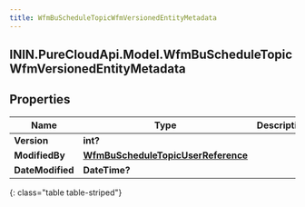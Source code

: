 ```yaml
---
title: WfmBuScheduleTopicWfmVersionedEntityMetadata
---
```

## ININ.PureCloudApi.Model.WfmBuScheduleTopicWfmVersionedEntityMetadata

## Properties

|Name | Type | Description | Notes|
|------------ | ------------- | ------------- | -------------|
| **Version** | **int?** |  | [optional] |
| **ModifiedBy** | [**WfmBuScheduleTopicUserReference**](WfmBuScheduleTopicUserReference.html) |  | [optional] |
| **DateModified** | **DateTime?** |  | [optional] |
{: class="table table-striped"}


